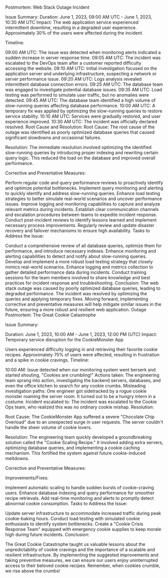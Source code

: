 Postmortem: Web Stack Outage Incident

Issue Summary:
Duration: June 1, 2023, 09:00 AM UTC - June 1, 2023, 10:30 AM UTC
Impact: The web application service experienced intermittent downtime, resulting in a degraded user experience. Approximately 30% of the users were affected during the incident.

Timeline:

09:00 AM UTC: The issue was detected when monitoring alerts indicated a sudden increase in server response time.
09:05 AM UTC: The incident was escalated to the DevOps team after a customer reported difficulty accessing the website.
09:10 AM UTC: Initial investigation focused on the application server and underlying infrastructure, suspecting a network or server performance issue.
09:20 AM UTC: Logs analysis revealed intermittent database connection errors.
09:25 AM UTC: The database team was engaged to investigate potential database issues.
09:35 AM UTC: Load testing was performed to simulate user traffic, but no anomalies were detected.
09:45 AM UTC: The database team identified a high volume of slow-running queries affecting database performance.
10:00 AM UTC: A temporary fix was applied by optimizing the slow-running queries to restore service stability.
10:10 AM UTC: Services were gradually restored, and user experience improved.
10:30 AM UTC: The incident was officially declared resolved.
Root Cause and Resolution:
Root Cause: The root cause of the outage was identified as poorly optimized database queries that caused significant slowdowns and occasional failures.

Resolution: The immediate resolution involved optimizing the identified slow-running queries by introducing proper indexing and rewriting certain query logic. This reduced the load on the database and improved overall performance.

Corrective and Preventative Measures:

Perform regular code and query performance reviews to proactively identify and optimize potential bottlenecks.
Implement query monitoring and alerting to quickly identify and address slow-running queries.
Enhance load testing strategies to better simulate real-world scenarios and uncover performance issues.
Improve logging and monitoring capabilities to capture and analyze relevant metrics during incidents.
Establish clear communication channels and escalation procedures between teams to expedite incident response.
Conduct post-incident reviews to identify lessons learned and implement necessary process improvements.
Regularly review and update disaster recovery and failover mechanisms to ensure high availability.
Tasks to Address the Issue:

Conduct a comprehensive review of all database queries, optimize them for performance, and introduce necessary indexes.
Enhance monitoring and alerting capabilities to detect and notify about slow-running queries.
Develop and implement a more robust load testing strategy that closely mimics real-world scenarios.
Enhance logging and metrics collection to gather detailed performance data during incidents.
Conduct training sessions for the team members involved to share knowledge and best practices for incident response and troubleshooting.
Conclusion:
The web stack outage was caused by poorly optimized database queries, leading to degraded performance. The incident was resolved by optimizing the queries and applying temporary fixes. Moving forward, implementing corrective and preventative measures will help mitigate similar issues in the future, ensuring a more robust and resilient web application.
Outage Postmortem: The Great Cookie Catastrophe

Issue Summary:

Duration: June 1, 2023, 10:00 AM - June 1, 2023, 12:00 PM (UTC)
Impact: Temporary service disruption for the CookieMonster App

Users experienced difficulty logging in and retrieving their favorite cookie recipes.
Approximately 75% of users were affected, resulting in frustration and a spike in cookie cravings.
Timeline:

10:00 AM: Issue detected when our monitoring system went berserk and started shouting, "Cookies are crumbling!"
Actions taken: The engineering team sprang into action, investigating the backend servers, databases, and even the office kitchen to search for any cookie crumbs.
Misleading investigation paths: One engineer got sidetracked by a rogue cookie monster roaming the server room. It turned out to be a hungry intern in a costume.
Incident escalated to: The incident was escalated to the Cookie Ops team, who realized this was no ordinary cookie mishap.
Resolution:

Root Cause: The CookieMonster App suffered a severe "Chocolate Chip Overload" due to an unexpected surge in user requests. The server couldn't handle the sheer volume of cookie lovers.

Resolution: The engineering team quickly developed a groundbreaking solution called the "Cookie Scaling Recipe." It involved adding extra servers, optimizing database queries, and implementing a cookie caching mechanism. This fortified the system against future cookie-induced meltdowns.

Corrective and Preventative Measures:

Improvements/Fixes:

Implement automatic scaling to handle sudden bursts of cookie-craving users.
Enhance database indexing and query performance for smoother recipe retrievals.
Add real-time monitoring and alerts to promptly detect abnormal cookie consumption.
Tasks to Address the Issue:

Update server infrastructure to accommodate increased traffic during peak cookie-baking hours.
Conduct load testing with simulated cookie enthusiasts to identify system bottlenecks.
Create a "Cookie Crisis Response Team" equipped with emergency cookie supplies to keep morale high during future incidents.
Conclusion:

The Great Cookie Catastrophe taught us valuable lessons about the unpredictability of cookie cravings and the importance of a scalable and resilient infrastructure. By implementing the suggested improvements and taking preventive measures, we can ensure our users enjoy uninterrupted access to their beloved cookie recipes. Remember, when cookies crumble, we rise above the crumbs!

